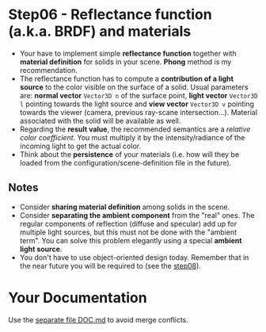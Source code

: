# Step06 - Reflectance function (a.k.a. BRDF) and materials
* Your have to implement simple **reflectance function** together with
  **material definition** for solids in your scene. **Phong** method
  is my recommendation.
* The reflectance function has to compute a **contribution of a light
  source** to the color visible on the surface of a solid. Usual
  parameters are: **normal vector** `Vector3D n` of the surface point,
  **light vector** `Vector3D l` pointing towards the light source
  and **view vector** `Vector3D v` pointing towards the viewer (camera,
  previous ray-scane intersection...). Material associated with the solid
  will be available as well.
* Regarding the **result value**, the recommended semantics are
  a *relative color coefficient*. You must multiply it by
  the intensity/radiance of the incoming light to get the actual
  color.
* Think about the **persistence** of your materials (i.e. how will they be
  loaded from the configuration/scene-definition file in the future).

## Notes
* Consider **sharing material definition** among solids in the scene.
* Consider **separating the ambient component** from the "real" ones.
  The regular components of reflection (diffuse and specular)
  add up for multiple light sources, but this must not be done
  with the "ambient term". You can solve this problem elegantly
  using  a special **ambient light source**.
* You don't have to use object-oriented design today.
  Remember that in the near future you will be required to (see
  the [step08](../step08)).

# Your Documentation
Use the [separate file DOC.md](DOC.md) to avoid merge conflicts.
